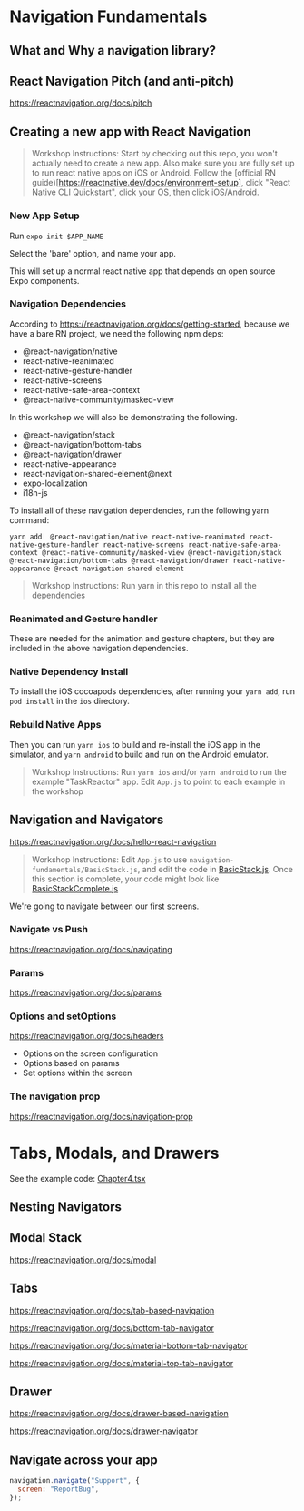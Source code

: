# Navigation Fundamentals

## What and Why a navigation library?

## React Navigation Pitch (and anti-pitch)

https://reactnavigation.org/docs/pitch

## Creating a new app with React Navigation

> Workshop Instructions: Start by checking out this repo, you won't actually need to create a new app. Also make sure you are fully set up to run react native apps on iOS or Android. Follow the [official RN guide)[https://reactnative.dev/docs/environment-setup], click "React Native CLI Quickstart", click your OS, then click iOS/Android.

### New App Setup

Run `expo init $APP_NAME`

Select the 'bare' option, and name your app.

This will set up a normal react native app that depends on open source Expo components.

### Navigation Dependencies

According to https://reactnavigation.org/docs/getting-started, because we have a bare RN project, we need the following npm deps:

- @react-navigation/native
- react-native-reanimated
- react-native-gesture-handler
- react-native-screens
- react-native-safe-area-context
- @react-native-community/masked-view

In this workshop we will also be demonstrating the following.

- @react-navigation/stack
- @react-navigation/bottom-tabs
- @react-navigation/drawer
- react-native-appearance
- react-navigation-shared-element@next
- expo-localization
- i18n-js

To install all of these navigation dependencies, run the following yarn command:

```
yarn add  @react-navigation/native react-native-reanimated react-native-gesture-handler react-native-screens react-native-safe-area-context @react-native-community/masked-view @react-navigation/stack @react-navigation/bottom-tabs @react-navigation/drawer react-native-appearance @react-navigation-shared-element
```

> Workshop Instructions: Run yarn in this repo to install all the dependencies

### Reanimated and Gesture handler

These are needed for the animation and gesture chapters, but they are included in the above navigation dependencies.

### Native Dependency Install

To install the iOS cocoapods dependencies, after running your `yarn add`, run `pod install` in the `ios` directory.

### Rebuild Native Apps

Then you can run `yarn ios` to build and re-install the iOS app in the simulator, and `yarn android` to build and run on the Android emulator.

> Workshop Instructions: Run `yarn ios` and/or `yarn android` to run the example "TaskReactor" app. Edit `App.js` to point to each example in the workshop

## Navigation and Navigators

https://reactnavigation.org/docs/hello-react-navigation

> Workshop Instructions: Edit `App.js` to use `navigation-fundamentals/BasicStack.js`, and edit the code in [BasicStack.js](./BasicStack.js). Once this section is complete, your code might look like [BasicStackComplete.js](BasicStackComplete.js)

We're going to navigate between our first screens.

### Navigate vs Push

https://reactnavigation.org/docs/navigating

### Params

https://reactnavigation.org/docs/params

### Options and setOptions

https://reactnavigation.org/docs/headers

- Options on the screen configuration
- Options based on params
- Set options within the screen

### The navigation prop

https://reactnavigation.org/docs/navigation-prop

# Tabs, Modals, and Drawers

See the example code: [Chapter4.tsx](../Chapter4.tsx)

## Nesting Navigators

## Modal Stack

https://reactnavigation.org/docs/modal

## Tabs

https://reactnavigation.org/docs/tab-based-navigation

https://reactnavigation.org/docs/bottom-tab-navigator

https://reactnavigation.org/docs/material-bottom-tab-navigator

https://reactnavigation.org/docs/material-top-tab-navigator

## Drawer

https://reactnavigation.org/docs/drawer-based-navigation

https://reactnavigation.org/docs/drawer-navigator

## Navigate across your app

```js
navigation.navigate("Support", {
  screen: "ReportBug",
});
```
